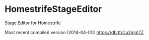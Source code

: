HomestrifeStageEditor
=====================

Stage Editor for Homestrife

Most recent compiled version (2014-04-01): https://db.tt/Cu2mgt7Z
